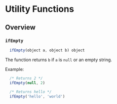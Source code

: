 # Utility Functions

## Overview

### `ifEmpty`

```javascript
  ifEmpty(object a, object b) object
```

The function returns `b` if `a` is `null` or an empty string.

Example:

  ```javascript
    /* Returns 2 */  
    ifEmpty(null, 2)
    
    /* Returns hello */  
    ifEmpty('hello', 'world')
  ```
